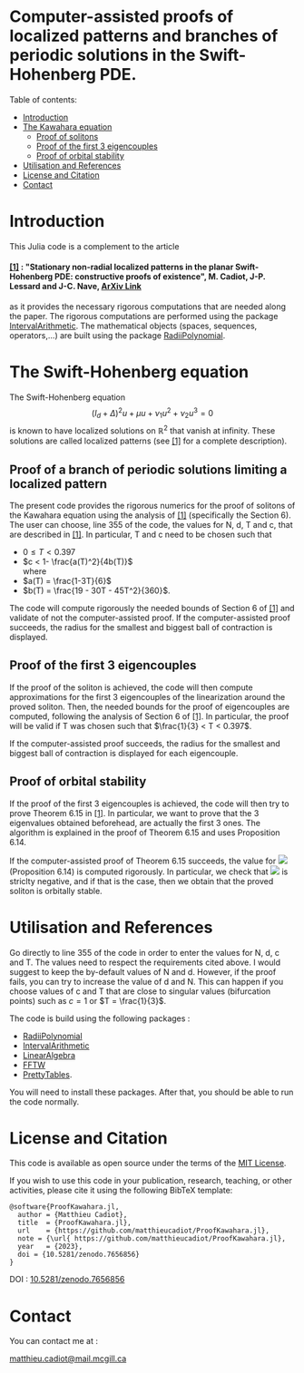 # Computer-assisted proofs of localized patterns and branches of periodic solutions in the Swift-Hohenberg PDE.



Table of contents:


* [Introduction](#introduction)
* [The Kawahara equation](#the-kawahara-equation)
   * [Proof of solitons](#Proof-of-solitons)
   * [Proof of the first 3 eigencouples](#Proof-of-the-first-3-eigencouples)
   * [Proof of orbital stability](#Proof-of-orbital-stability)
* [Utilisation and References](#utilisation-and-references)
* [License and Citation](#license-and-citation)
* [Contact](#contact)



# Introduction

This Julia code is a complement to the article 

#### [[1]](https://arxiv.org/abs/2302.12877) : "Stationary non-radial localized patterns in the planar Swift-Hohenberg PDE: constructive proofs of existence", M. Cadiot, J-P. Lessard and J-C. Nave, [ArXiv Link](https://arxiv.org/abs/2302.12877)

as it provides the necessary rigorous computations that are needed along the paper. The rigorous computations are performed using the package [IntervalArithmetic](https://github.com/JuliaIntervals/IntervalArithmetic.jl). The mathematical objects (spaces, sequences, operators,...) are built using the package [RadiiPolynomial](https://github.com/OlivierHnt/RadiiPolynomial.jl). 


# The Swift-Hohenberg equation

The Swift-Hohenberg equation
$$(I_d+\Delta)^2u +  \mu u + \nu_1 u^2 + \nu_2 u^3 =0$$
is known to have localized solutions on $\mathbb{R}^2$ that vanish at infinity. These solutions are called localized patterns (see [[1]](https://arxiv.org/abs/2302.12877) for a complete description). 

## Proof of a branch of periodic solutions limiting a localized pattern

The present code provides the rigorous numerics for the proof of solitons of the Kawahara equation using the analysis of [[1]](https://arxiv.org/abs/2302.12877) (specifically the Section 6). The user can choose, line 355 of the code, the values for N, d, T and c, that are described in [[1]](https://arxiv.org/abs/2302.12877). In particular, T and c need to be chosen such that
 - $0 \leq T < 0.397$ 
 - $c < 1- \frac{a(T)^2}{4b(T)}$    
where
- $a(T) = \frac{1-3T}{6}$
- $b(T) = \frac{19 - 30T - 45T^2}{360}$.   

The code will compute rigorously the needed bounds of Section 6 of [[1]](https://arxiv.org/abs/2302.12877) and validate of not the computer-assisted proof. If the computer-assisted proof succeeds, the radius for the smallest and biggest ball of contraction is displayed.

## Proof of the first 3 eigencouples

If the proof of the soliton is achieved, the code will then compute approximations for the first 3 eigencouples of the linearization around the proved soliton. Then, the needed bounds for the proof of eigencouples are computed, following the analysis of Section 6 of [[1]](https://arxiv.org/abs/2302.12877). In particular, the proof will be valid if T was chosen such that
 $\frac{1}{3} < T < 0.397$. 
  
   

 If the computer-assisted proof succeeds, the radius for the smallest and biggest ball of contraction is displayed for each eigencouple.
 
 
 ## Proof of orbital stability

If the proof of the first 3 eigencouples is achieved, the code will then try to prove Theorem 6.15 in [[1]](https://arxiv.org/abs/2302.12877). In particular, we want to prove that the 3 eigenvalues obtained beforehead, are actually the first 3 ones. The algorithm is explained in the proof of Theorem 6.15 and uses Proposition 6.14. 

 If the computer-assisted proof of Theorem 6.15 succeeds, the value for  <img src="https://latex.codecogs.com/gif.latex?\tau" /> (Proposition 6.14) is computed rigorously. In particular, we check that <img src="https://latex.codecogs.com/gif.latex?\tau" /> is striclty negative, and if that is the case, then we obtain that the proved soliton is orbitally stable.
 
 
 # Utilisation and References
 
 Go directly to line 355 of the code in order to enter the values for N, d, c and T. The values need to respect the requirements cited above. I would suggest to keep the by-default values of N and d. However, if the proof fails, you can try to increase the value of d and N. This can happen if you choose values of c and T that are close to singular values (bifurcation points) such as $c =1$ or $T = \frac{1}{3}$.
 
 The code is build using the following packages :
 - [RadiiPolynomial](https://github.com/OlivierHnt/RadiiPolynomial.jl) 
 - [IntervalArithmetic](https://github.com/JuliaIntervals/IntervalArithmetic.jl)
 - [LinearAlgebra](https://docs.julialang.org/en/v1/stdlib/LinearAlgebra/)
 - [FFTW](https://github.com/JuliaMath/FFTW.jl)
 - [PrettyTables](https://ronisbr.github.io/PrettyTables.jl/stable/).
 
 You will need to install these packages. After that, you should be able to run the code normally.
 
 # License and Citation
 
  This code is available as open source under the terms of the [MIT License](http://opensource.org/licenses/MIT).
  
If you wish to use this code in your publication, research, teaching, or other activities, please cite it using the following BibTeX template:

```
@software{ProofKawahara.jl,
  author = {Matthieu Cadiot},
  title  = {ProofKawahara.jl},
  url    = {https://github.com/matthieucadiot/ProofKawahara.jl},
  note = {\url{ https://github.com/matthieucadiot/ProofKawahara.jl},
  year   = {2023},
  doi = {10.5281/zenodo.7656856}
}
```
DOI : [10.5281/zenodo.7656856](https://zenodo.org/record/7656856#.Y_NqJ0NKhPZ) 


# Contact

You can contact me at :

matthieu.cadiot@mail.mcgill.ca


